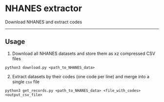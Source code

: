 # NHANES extractor

Download NHANES and extract codes

---

## Usage

1. Download all NHANES datasets and store them as xz compressed CSV files

`python3 download.py <path_to_NHANES_data>`

2. Extract datasets by their codes (one code per line) and merge into a single `csv` file

`python3 get_records.py <path_to_NHANES_data> <file_with_codes> <output_csv_file>`
